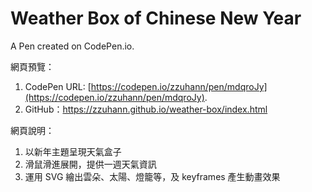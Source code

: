 # Weather Box of Chinese New Year

A Pen created on CodePen.io.

網頁預覽：
1. CodePen URL: [https://codepen.io/zzuhann/pen/mdqroJy](https://codepen.io/zzuhann/pen/mdqroJy).
2. GitHub：https://zzuhann.github.io/weather-box/index.html

網頁說明：
1. 以新年主題呈現天氣盒子
2. 滑鼠滑進展開，提供一週天氣資訊
3. 運用 SVG 繪出雲朵、太陽、燈籠等，及 keyframes 產生動畫效果
